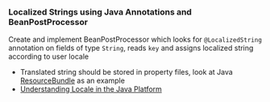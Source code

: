 ### Localized Strings using Java Annotations and BeanPostProcessor

Create and implement BeanPostProcessor
which looks for `@LocalizedString`
annotation on fields of type `String`,
reads `key` and assigns localized string
according to user locale

 - Translated string should be stored in property files, look at Java [ResourceBundle](https://docs.oracle.com/javase/7/docs/api/java/util/ResourceBundle.html) as an example
 - [Understanding Locale in the Java Platform](https://www.oracle.com/technetwork/articles/java/locale-140624.html)
